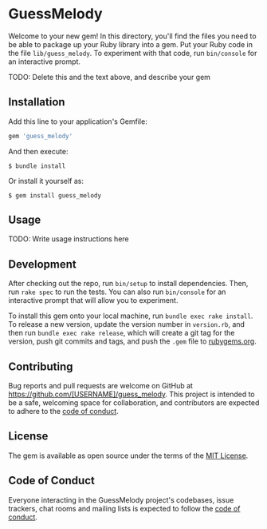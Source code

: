 # GuessMelody

Welcome to your new gem! In this directory, you'll find the files you need to be able to package up your Ruby library into a gem. Put your Ruby code in the file `lib/guess_melody`. To experiment with that code, run `bin/console` for an interactive prompt.

TODO: Delete this and the text above, and describe your gem

## Installation

Add this line to your application's Gemfile:

```ruby
gem 'guess_melody'
```

And then execute:

    $ bundle install

Or install it yourself as:

    $ gem install guess_melody

## Usage

TODO: Write usage instructions here

## Development

After checking out the repo, run `bin/setup` to install dependencies. Then, run `rake spec` to run the tests. You can also run `bin/console` for an interactive prompt that will allow you to experiment.

To install this gem onto your local machine, run `bundle exec rake install`. To release a new version, update the version number in `version.rb`, and then run `bundle exec rake release`, which will create a git tag for the version, push git commits and tags, and push the `.gem` file to [rubygems.org](https://rubygems.org).

## Contributing

Bug reports and pull requests are welcome on GitHub at https://github.com/[USERNAME]/guess_melody. This project is intended to be a safe, welcoming space for collaboration, and contributors are expected to adhere to the [code of conduct](https://github.com/[USERNAME]/guess_melody/blob/master/CODE_OF_CONDUCT.md).


## License

The gem is available as open source under the terms of the [MIT License](https://opensource.org/licenses/MIT).

## Code of Conduct

Everyone interacting in the GuessMelody project's codebases, issue trackers, chat rooms and mailing lists is expected to follow the [code of conduct](https://github.com/[USERNAME]/guess_melody/blob/master/CODE_OF_CONDUCT.md).
